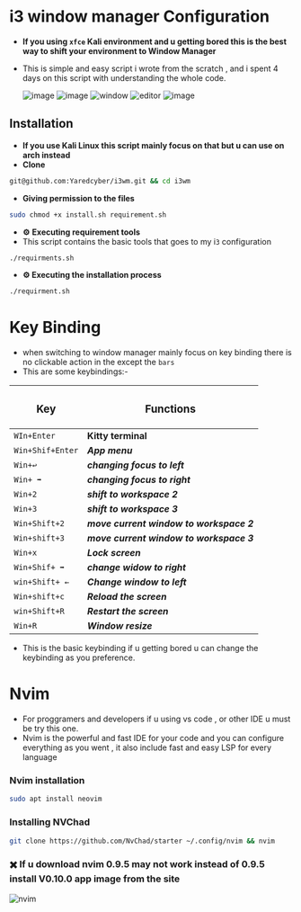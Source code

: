 # i3 window manager Configuration 
- **If you using `xfce` Kali environment  and u getting bored this is  the best way to shift your environment to Window Manager** 
- This is simple and easy script i wrote from the scratch , and i spent 4 days  on this script with understanding the whole code.
  
  ![image](https://github.com/user-attachments/assets/647acb30-c6e6-46bf-a070-90b923d1e3fb)
  ![image](https://github.com/user-attachments/assets/4634d728-2a85-42db-bad8-6670aab752e7)
 ![window](https://github.com/user-attachments/assets/90b5f6a2-9d01-493d-8d5f-ab86c7dda975)
![editor](https://github.com/user-attachments/assets/9849b0f6-df92-4010-824a-7ab2b282966e)
![image](https://github.com/user-attachments/assets/491ca1b2-2f42-4f47-8db2-acb78674ed59)
## Installation 
- **If you use Kali Linux this  script mainly focus on that but u can use on arch instead**
- **Clone**
```bash
git@github.com:Yaredcyber/i3wm.git && cd i3wm
```
-  **Giving permission to the files**
```bash 
sudo chmod +x install.sh requirement.sh 
```
- **⚙️** **Executing  requirement tools**
- This script contains the basic tools that goes to my i`3` configuration 
```bash 
./requirments.sh
```
- **⚙️ Executing the installation process**
```bash 
./requirment.sh
```

# Key Binding 
- when  switching to window manager mainly focus on key binding there is no clickable action  in the except the `bars`  
- This are some keybindings:- 



| <h3>Key</h4>       | <h3>Functions</h4>                       |
| ------------------ | ---------------------------------------- |
| ``WIn+Enter``      | **Kitty terminal**                       |
| ``Win+Shif+Enter`` | ***App menu***                           |
| ``Win+↩️``         | ***changing focus to left***             |
| ``Win+ ➡``         | ***changing focus to right***            |
| ``Win+2``          | ***shift to workspace 2***               |
| `Win+3`            | ***shift to workspace 3***               |
| `Win+Shift+2`      | ***move current window to workspace 2*** |
| ``Win+shift+3``    | ***move current window to workspace 3*** |
| ``Win+x``          | ***Lock screen***                        |
| ``Win+Shif+ ➡``    | ***change widow to right***              |
| ``win+Shift+ ←``   | ***Change window to left***              |
| ``Win+shift+c``    | ***Reload the screen***                  |
| ``win+Shift+R``    | ***Restart the screen***                 |
| ``Win+R``          | ***Window resize***                      |
- This is the basic keybinding if u getting bored  u can change the keybinding as you preference. 
# Nvim 
- For proggramers and developers if u using vs code , or other IDE u must be try this one.
- Nvim is the powerful and fast IDE for your code and you can configure everything as you went , it also  include fast and easy LSP for every language  
### Nvim installation 
```bash 
sudo apt install neovim
```
### Installing NVChad 
```bash
git clone https://github.com/NvChad/starter ~/.config/nvim && nvim
```
### ✖️  If u download nvim 0.9.5 may not work  instead of 0.9.5 install V0.10.0 app image from the site 
![nvim](https://github.com/user-attachments/assets/e2a5a3d6-ef80-4d73-8303-0438b4410894)



